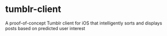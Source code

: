 # tumblr-client
A proof-of-concept Tumblr client for iOS that intelligently sorts and displays posts based on predicted user interest
